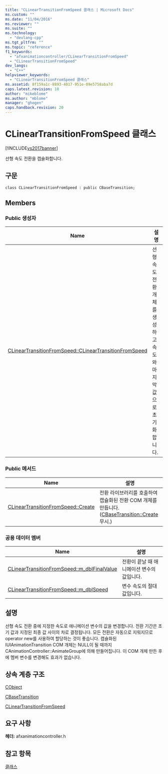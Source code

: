 ```yaml
---
title: "CLinearTransitionFromSpeed 클래스 | Microsoft Docs"
ms.custom: ""
ms.date: "11/04/2016"
ms.reviewer: ""
ms.suite: ""
ms.technology: 
  - "devlang-cpp"
ms.tgt_pltfrm: ""
ms.topic: "reference"
f1_keywords: 
  - "afxanimationcontroller/CLinearTransitionFromSpeed"
  - "CLinearTransitionFromSpeed"
dev_langs: 
  - "C++"
helpviewer_keywords: 
  - "CLinearTransitionFromSpeed 클래스"
ms.assetid: 8f159a1c-8893-4017-951e-09e5758aba7d
caps.latest.revision: 18
author: "mikeblome"
ms.author: "mblome"
manager: "ghogen"
caps.handback.revision: 20
---
```

# CLinearTransitionFromSpeed 클래스
[!INCLUDE[vs2017banner](../../assembler/inline/includes/vs2017banner.md)]

선형 속도 전환을 캡슐화합니다.  
  
## 구문  
  
```  
class CLinearTransitionFromSpeed : public CBaseTransition;  
```  
  
## Members  
  
### Public 생성자  
  
|Name|설명|  
|----------|--------|  
|[CLinearTransitionFromSpeed::CLinearTransitionFromSpeed](../Topic/CLinearTransitionFromSpeed::CLinearTransitionFromSpeed.md)|선형 속도 전환 개체를 생성하고 속도와 마지막 값으로 초기화합니다.|  
  
### Public 메서드  
  
|Name|설명|  
|----------|--------|  
|[CLinearTransitionFromSpeed::Create](../Topic/CLinearTransitionFromSpeed::Create.md)|전환 라이브러리를 호출하여 캡슐화된 전환 COM 개체를 만듭니다.  \([CBaseTransition::Create](../Topic/CBaseTransition::Create.md) 무시.\)|  
  
### 공용 데이터 멤버  
  
|Name|설명|  
|----------|--------|  
|[CLinearTransitionFromSpeed::m\_dblFinalValue](../Topic/CLinearTransitionFromSpeed::m_dblFinalValue.md)|전환이 끝날 때 애니메이션 변수의 값입니다.|  
|[CLinearTransitionFromSpeed::m\_dblSpeed](../Topic/CLinearTransitionFromSpeed::m_dblSpeed.md)|변수 속도의 절대값입니다.|  
  
## 설명  
 선형 속도 전환 중에 지정한 속도로 애니메이션 변수의 값을 변경합니다.  전환 기간은 초기 값과 지정된 최종 값 사이의 차로 결정됩니다.  모든 전환은 자동으로 지워지므로 operator new를 사용하여 할당하는 것이 좋습니다.  캡슐화된 IUIAnimationTransition COM 개체는 NULL이 될 때까지 CAnimationController::AnimateGroup에 의해 만들어집니다.  이 COM 개체 만든 후에 멤버 변수를 변경해도 효과가 없습니다.  
  
## 상속 계층 구조  
 [CObject](../../mfc/reference/cobject-class.md)  
  
 [CBaseTransition](../../mfc/reference/cbasetransition-class.md)  
  
 [CLinearTransitionFromSpeed](../../mfc/reference/clineartransitionfromspeed-class.md)  
  
## 요구 사항  
 **헤더:** afxanimationcontroller.h  
  
## 참고 항목  
 [클래스](../../mfc/reference/mfc-classes.md)